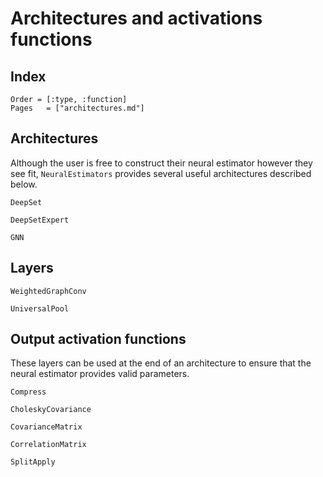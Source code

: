 # Architectures and activations functions

## Index

```@index
Order = [:type, :function]
Pages   = ["architectures.md"]
```

## Architectures

Although the user is free to construct their neural estimator however they see fit, `NeuralEstimators` provides several useful architectures described below.

```@docs
DeepSet

DeepSetExpert

GNN
```

## Layers

```@docs
WeightedGraphConv

UniversalPool
```

## Output activation functions

These layers can be used at the end of an architecture to ensure that the
neural estimator provides valid parameters.

```@docs
Compress

CholeskyCovariance

CovarianceMatrix

CorrelationMatrix

SplitApply
```
